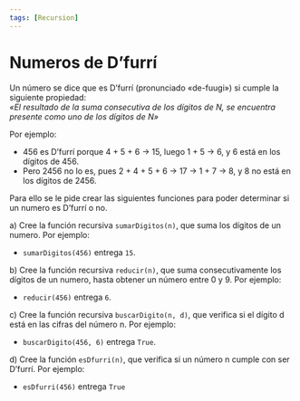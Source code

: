 ```yaml
---
tags: [Recursion]
---
```


# Numeros de D’furrí

Un número se dice que es D’furrí (pronunciado «de-fuugi») si cumple la siguiente propiedad: \
*«El resultado de la suma consecutiva de los dígitos de $N$, se encuentra presente como uno de los dígitos de $N$»*

Por ejemplo: 
- 456 es D’furrí porque 4 + 5 + 6 → 15, luego 1 + 5 → 6, y 6 está en los dígitos de 456.
- Pero 2456 no lo es, pues 2 + 4 + 5 + 6 → 17 → 1 + 7 → 8, y 8 no está en los dígitos de 2456.

Para ello se le pide crear las siguientes funciones para poder determinar si un numero es D’furrí o no.

a) Cree la función recursiva `sumarDigitos(n)`, que suma los dígitos de un numero. Por ejemplo:
- `sumarDigitos(456)` entrega `15`.

b) Cree la función recursiva `reducir(n)`, que suma consecutivamente los dígitos de un numero, hasta obtener un número entre 0 y 9. Por ejemplo:
- `reducir(456)` entrega `6`.

c) Cree la función recursiva `buscarDigito(n, d)`, que verifica si el dígito d está en las cifras del número n. Por ejemplo:
- `buscarDigito(456, 6)` entrega `True`.

d) Cree la función `esDfurri(n)`, que verifica si un número n cumple con ser D’furrí. Por ejemplo:
- `esDfurri(456)` entrega `True`
